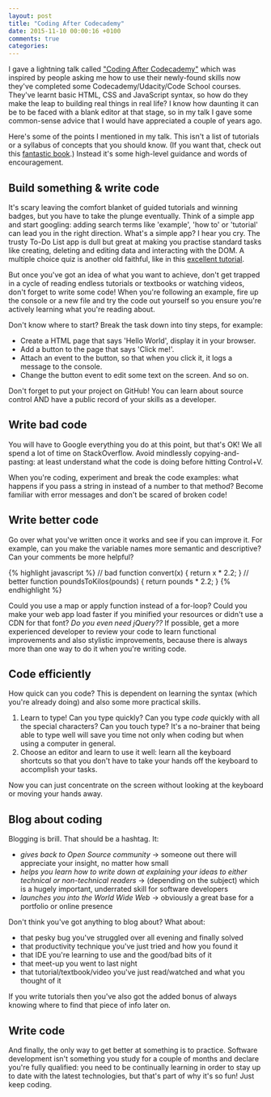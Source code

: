 ```yaml
---
layout: post
title: "Coding After Codecademy"
date: 2015-11-10 00:00:16 +0100
comments: true
categories: 
---
```


I gave a lightning talk called ["Coding After Codecademy"](https://www.youtube.com/watch?v=Ofo6NvZtz3A&feature=youtu.be) which was inspired by people asking me how to use their newly-found skills now they've completed some Codecademy/Udacity/Code School courses. They've learnt basic HTML, CSS and JavaScript syntax, so how do they make the leap to building real things in real life? I know how daunting it can be to be faced with a blank editor at that stage, so in my talk I gave some common-sense advice that I would have appreciated a couple of years ago.

Here's some of the points I mentioned in my talk. This isn't a list of tutorials or a syllabus of concepts that you should know. (If you want that, check out this [fantastic book](https://www.gitbook.com/book/frontendmasters/front-end-handbook/details).) Instead it's some high-level guidance and words of encouragement.

## Build something & write code

It's scary leaving the comfort blanket of guided tutorials and winning badges, but you have to take the plunge eventually. Think of a simple app and start googling: adding search terms like 'example', 'how to' or 'tutorial' can lead you in the right direction. What's a simple app? I hear you cry. The trusty To-Do List app is dull but great at making you practise standard tasks like creating, deleting and editing data and interacting with the DOM. A multiple choice quiz is another old faithful, like in this [excellent tutorial](http://javascriptissexy.com/how-to-learn-javascript-properly/).

But once you've got an idea of what you want to achieve, don't get trapped in a cycle of reading endless tutorials or textbooks or watching videos, don't forget to write some code! When you're following an example, fire up the console or a new file and try the code out yourself so you ensure you're actively learning what you're reading about.

Don't know where to start? Break the task down into tiny steps, for example:

  * Create a HTML page that says 'Hello World', display it in your browser.
  * Add a button to the page that says 'Click me!'.
  * Attach an event to the button, so that when you click it, it logs a message to the console.
  * Change the button event to edit some text on the screen. And so on.

Don't forget to put your project on GitHub! You can learn about source control AND have a public record of your skills as a developer.

## Write bad code

You will have to Google everything you do at this point, but that's OK! We all spend a lot of time on StackOverflow. Avoid mindlessly copying-and-pasting: at least understand what the code is doing before hitting Control+V.

When you're coding, experiment and break the code examples: what happens if you pass a string in instead of a number to that method? Become familiar with error messages and don't be scared of broken code!

## Write better code

Go over what you've written once it works and see if you can improve it. For example, can you make the variable names more semantic and descriptive? Can your comments be more helpful?

{% highlight javascript %}
// bad
function convert(x) {
  return x * 2.2;
}
// better
function poundsToKilos(pounds) {
  return pounds * 2.2;
}
{% endhighlight %}

Could you use a map or apply function instead of a for-loop? Could you make your web app load faster if you minified your resources or didn't use a CDN for that font? _Do you even need jQuery??_ If possible, get a more experienced developer to review your code to learn functional improvements and also stylistic improvements, because there is always more than one way to do it when you're writing code.

## Code efficiently
  
How quick can you code? This is dependent on learning the syntax (which you're already doing) and also some more practical skills. 

1. Learn to type! Can you type quickly? Can you type _code_ quickly with all the special characters? Can you touch type? It's a no-brainer that being able to type well will save you time not only when coding but when using a computer in general.     
2. Choose an editor and learn to use it well: learn all the keyboard shortcuts so that you don't have to take your hands off the keyboard to accomplish your tasks. 

Now you can just concentrate on the screen without looking at the keyboard or moving your hands away.

## Blog about coding

Blogging is brill. That should be a hashtag. It:

* _gives back to Open Source community_ -> someone out there will appreciate your insight, no matter how small
* _helps you learn how to write down at explaining your ideas to either technical or non-technical readers_ -> (depending on the subject) which is a hugely important, underrated skill for software developers
* _launches you into the World Wide Web_ -> obviously a great base for a portfolio or online presence

Don't think you've got anything to blog about? What about:

+ that pesky bug you've struggled over all evening and finally solved
+ that productivity technique you've just tried and how you found it
+ that IDE you're learning to use and the good/bad bits of it
+ that meet-up you went to last night
+ that tutorial/textbook/video you've just read/watched and what you thought of it

If you write tutorials then you've also got the added bonus of always knowing where to find that piece of info later on.

## Write code

And finally, the only way to get better at something is to practice. Software development isn't something you study for a couple of months and declare you're fully qualified: you need to be continually learning in order to stay up to date with the latest technologies, but that's part of why it's so fun! Just keep coding.
